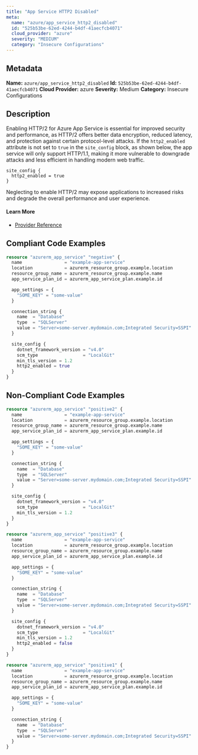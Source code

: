 ```yaml
---
title: "App Service HTTP2 Disabled"
meta:
  name: "azure/app_service_http2_disabled"
  id: "525b53be-62ed-4244-b4df-41aecfcb4071"
  cloud_provider: "azure"
  severity: "MEDIUM"
  category: "Insecure Configurations"
---
```

## Metadata
**Name:** `azure/app_service_http2_disabled`
**Id:** `525b53be-62ed-4244-b4df-41aecfcb4071`
**Cloud Provider:** azure
**Severity:** Medium
**Category:** Insecure Configurations
## Description
Enabling HTTP/2 for Azure App Service is essential for improved security and performance, as HTTP/2 offers better data encryption, reduced latency, and protection against certain protocol-level attacks. If the `http2_enabled` attribute is not set to `true` in the `site_config` block, as shown below, the app service will only support HTTP/1.1, making it more vulnerable to downgrade attacks and less efficient in handling modern web traffic.

```
site_config {
  http2_enabled = true
}
```
Neglecting to enable HTTP/2 may expose applications to increased risks and degrade the overall performance and user experience.

#### Learn More

 - [Provider Reference](https://registry.terraform.io/providers/hashicorp/azurerm/latest/docs/resources/app_service#http2_enabled)


## Compliant Code Examples
```terraform
resource "azurerm_app_service" "negative" {
  name                = "example-app-service"
  location            = azurerm_resource_group.example.location
  resource_group_name = azurerm_resource_group.example.name
  app_service_plan_id = azurerm_app_service_plan.example.id

  app_settings = {
    "SOME_KEY" = "some-value"
  }

  connection_string {
    name  = "Database"
    type  = "SQLServer"
    value = "Server=some-server.mydomain.com;Integrated Security=SSPI"
  }

  site_config {
    dotnet_framework_version = "v4.0"
    scm_type                 = "LocalGit"
    min_tls_version = 1.2
    http2_enabled = true
  }
}

```
## Non-Compliant Code Examples
```terraform
resource "azurerm_app_service" "positive2" {
  name                = "example-app-service"
  location            = azurerm_resource_group.example.location
  resource_group_name = azurerm_resource_group.example.name
  app_service_plan_id = azurerm_app_service_plan.example.id

  app_settings = {
    "SOME_KEY" = "some-value"
  }

  connection_string {
    name  = "Database"
    type  = "SQLServer"
    value = "Server=some-server.mydomain.com;Integrated Security=SSPI"
  }

  site_config {
    dotnet_framework_version = "v4.0"
    scm_type                 = "LocalGit"
    min_tls_version = 1.2
  }
}

```

```terraform
resource "azurerm_app_service" "positive3" {
  name                = "example-app-service"
  location            = azurerm_resource_group.example.location
  resource_group_name = azurerm_resource_group.example.name
  app_service_plan_id = azurerm_app_service_plan.example.id

  app_settings = {
    "SOME_KEY" = "some-value"
  }

  connection_string {
    name  = "Database"
    type  = "SQLServer"
    value = "Server=some-server.mydomain.com;Integrated Security=SSPI"
  }

  site_config {
    dotnet_framework_version = "v4.0"
    scm_type                 = "LocalGit"
    min_tls_version = 1.2
    http2_enabled = false
  }
}

```

```terraform
resource "azurerm_app_service" "positive1" {
  name                = "example-app-service"
  location            = azurerm_resource_group.example.location
  resource_group_name = azurerm_resource_group.example.name
  app_service_plan_id = azurerm_app_service_plan.example.id

  app_settings = {
    "SOME_KEY" = "some-value"
  }

  connection_string {
    name  = "Database"
    type  = "SQLServer"
    value = "Server=some-server.mydomain.com;Integrated Security=SSPI"
  }
}

```